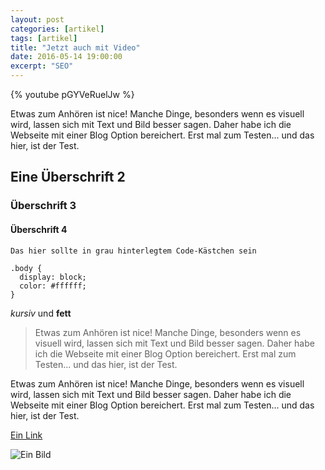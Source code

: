 ```yaml
---
layout: post
categories: [artikel]
tags: [artikel]
title: "Jetzt auch mit Video"
date: 2016-05-14 19:00:00
excerpt: "SEO"
---
```


{% youtube pGYVeRuelJw %}

Etwas zum Anhören ist nice! Manche Dinge, besonders wenn es visuell wird, lassen sich mit Text und Bild besser sagen. Daher habe ich die Webseite mit einer Blog Option bereichert. Erst mal zum Testen... und das hier, ist der Test.

## Eine Überschrift 2

### Überschrift 3

#### Überschrift 4

`Das hier sollte in grau hinterlegtem Code-Kästchen sein`

```
.body {
  display: block;
  color: #ffffff;
}
```

*kursiv* und **fett**

> Etwas zum Anhören ist nice! Manche Dinge, besonders wenn es visuell wird, lassen sich mit Text und Bild besser sagen. Daher habe ich die Webseite mit einer Blog Option bereichert. Erst mal zum Testen... und das hier, ist der Test.

Etwas zum Anhören ist nice! Manche Dinge, besonders wenn es visuell wird, lassen sich mit Text und Bild besser sagen. Daher habe ich die Webseite mit einer Blog Option bereichert. Erst mal zum Testen... und das hier, ist der Test.

[Ein Link](http://aethermonolog.de)

![Ein Bild]({{site.url}}/images/profile-600.jpg)

